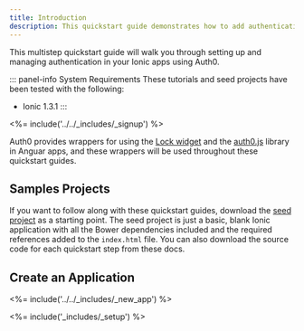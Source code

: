 ```yaml
---
title: Introduction
description: This quickstart guide demonstrates how to add authentication to an Ionic application using Auth0
---
```


This multistep quickstart guide will walk you through setting up and managing authentication in your Ionic apps using Auth0.

::: panel-info System Requirements
These tutorials and seed projects have been tested with the following:

* Ionic 1.3.1
:::

<%= include('../../_includes/_signup') %>

Auth0 provides wrappers for using the [Lock widget](https://auth0.com/lock) and the [auth0.js](https://github.com/auth0/auth0.js) library in Anguar apps, and these wrappers will be used throughout these quickstart guides.

## Samples Projects

If you want to follow along with these quickstart guides, download the [seed project](https://github.com/auth0-samples/auth0-ionic-samples/tree/master/00-Starter-Seed) as a starting point. The seed project is just a basic, blank Ionic application with all the Bower dependencies included and the required references added to the `index.html` file. You can also download the source code for each quickstart step from these docs.

## Create an Application

<%= include('../../_includes/_new_app') %>

<%= include('_includes/_setup') %>